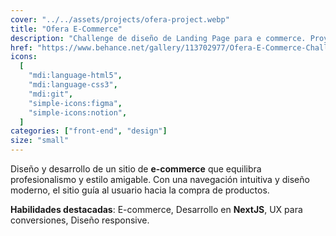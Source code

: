 ```yaml
---
cover: "../../assets/projects/ofera-project.webp"
title: "Ofera E-Commerce"
description: "Challenge de diseño de Landing Page para e commerce. Proyecto realizado sin fines de lucros con propósito de aprendizaje."
href: "https://www.behance.net/gallery/113702977/Ofera-E-Commerce-Challenge"
icons:
  [
    "mdi:language-html5",
    "mdi:language-css3",
    "mdi:git",
    "simple-icons:figma",
    "simple-icons:notion",
  ]
categories: ["front-end", "design"]
size: "small"
---
```


Diseño y desarrollo de un sitio de **e-commerce** que equilibra profesionalismo y estilo amigable. Con una navegación intuitiva y diseño moderno, el sitio guía al usuario hacia la compra de productos.

**Habilidades destacadas**: E-commerce, Desarrollo en **NextJS**, UX para conversiones, Diseño responsive.
